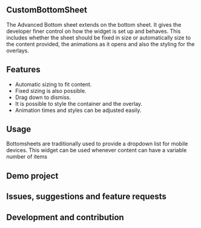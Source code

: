 ## CustomBottomSheet
The Advanced Bottom sheet extends on the bottom sheet. It gives the developer finer control on how the widget is set up and behaves. This includes whether the sheet should be fixed in size or automatically size to the content provided, the animations as it opens and also the styling for the overlays. 

## Features
- Automatic sizing to fit content.
- Fixed sizing is also possible. 
- Drag down to dismiss.
- It is possible to style the container and the overlay.
- Animation times and styles can be adjusted easily.

## Usage
Bottomsheets are traditionally used to provide a dropdown list for mobile devices. This widget can be used whenever content can have a variable number of items

## Demo project

## Issues, suggestions and feature requests

## Development and contribution
